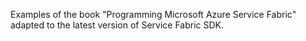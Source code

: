 Examples of the book "Programming Microsoft Azure Service Fabric" adapted to the latest version of Service Fabric SDK.
